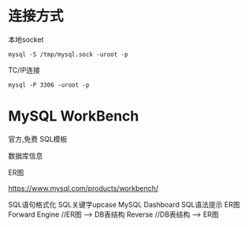 
# 连接方式


本地socket

    mysql -S /tmp/mysql.sock -uroot -p    

TC/IP连接

    mysql -P 3306 -uroot -p    

# MySQL WorkBench


官方,免费
SQL模板

数据库信息

ER图


https://www.mysql.com/products/workbench/


SQL语句格式化
SQL关键字upcase
MySQL Dashboard
SQL语法提示
ER图
Forward Engine //ER图 --> DB表结构
Reverse //DB表结构 --> ER图